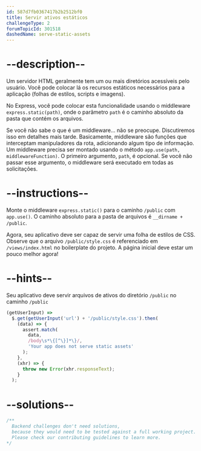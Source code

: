 ```yaml
---
id: 587d7fb0367417b2b2512bf0
title: Servir ativos estáticos
challengeType: 2
forumTopicId: 301518
dashedName: serve-static-assets
---
```


# --description--

Um servidor HTML geralmente tem um ou mais diretórios acessíveis pelo usuário. Você pode colocar lá os recursos estáticos necessários para a aplicação (folhas de estilos, scripts e imagens).

No Express, você pode colocar esta funcionalidade usando o middleware `express.static(path)`, onde o parâmetro `path` é o caminho absoluto da pasta que contém os arquivos.

Se você não sabe o que é um middleware... não se preocupe. Discutiremos isso em detalhes mais tarde. Basicamente, middleware são funções que interceptam manipuladores da rota, adicionando algum tipo de informação. Um middleware precisa ser montado usando o método `app.use(path, middlewareFunction)`. O primeiro argumento, `path`, é opcional. Se você não passar esse argumento, o middleware será executado em todas as solicitações.

# --instructions--

Monte o middleware `express.static()` para o caminho `/public` com `app.use()`. O caminho absoluto para a pasta de arquivos é `__dirname + /public`.

Agora, seu aplicativo deve ser capaz de servir uma folha de estilos de CSS. Observe que o arquivo `/public/style.css` é referenciado em `/views/index.html` no boilerplate do projeto. A página inicial deve estar um pouco melhor agora!

# --hints--

Seu aplicativo deve servir arquivos de ativos do diretório `/public` no caminho `/public`

```js
(getUserInput) =>
  $.get(getUserInput('url') + '/public/style.css').then(
    (data) => {
      assert.match(
        data,
        /body\s*\{[^\}]*\}/,
        'Your app does not serve static assets'
      );
    },
    (xhr) => {
      throw new Error(xhr.responseText);
    }
  );
```

# --solutions--

```js
/**
  Backend challenges don't need solutions, 
  because they would need to be tested against a full working project. 
  Please check our contributing guidelines to learn more.
*/
```
